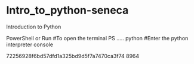 # Intro_to_python-seneca
Introduction to Python

PowerShell or Run  #To open the terminal
PS ..... python    #Enter the python interpreter console       


72256928f6bd57dfd1a325bd9d5f7a7470ca3f74 8964


